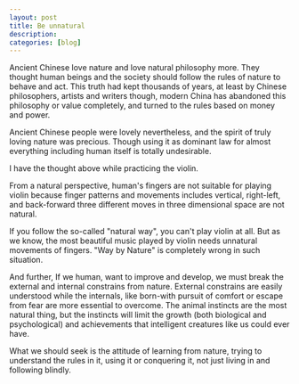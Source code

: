 ```yaml
---
layout: post
title: Be unnatural
description: 
categories: [blog]
---
```


Ancient Chinese love nature and love natural philosophy more. They thought human beings and the society should follow the rules of nature to behave and act. This truth had kept thousands of years, at least by Chinese philosophers, artists and writers though, modern China has abandoned this philosophy or value completely, and turned to the rules based on money and power.

Ancient Chinese people were lovely nevertheless, and the spirit of truly loving nature was precious. Though using it as dominant law for almost everything including human itself is totally undesirable.

I have the thought above while practicing the violin.

From a natural perspective, human's fingers are not suitable for playing violin because finger patterns and movements includes vertical, right-left, and back-forward three different moves in three dimensional space are not natural.

If you follow the so-called "natural way", you can't play violin at all. But as we know, the most beautiful music played by violin needs unnatural movements of fingers. "Way by Nature" is completely wrong in such situation.

And further, If we human, want to improve and develop, we must break the external and internal constrains from nature. External constrains are easily understood while the internals, like born-with pursuit of comfort or escape from fear are more essential to overcome. The animal instincts are the most natural thing, but the instincts will limit the growth (both biological and psychological) and achievements that intelligent creatures like us could ever have.

What we should seek is the attitude of learning from nature, trying to understand the rules in it, using it or conquering it, not just living in and following blindly.


